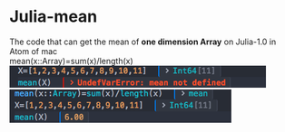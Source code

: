 # Julia-mean
The code that can get the mean of **one dimension Array** on Julia-1.0 in Atom of mac  
mean(x::Array)=sum(x)/length(x)
![](https://github.com/lilongjia/Julia-mean/blob/master/m1.png)
![](https://github.com/lilongjia/Julia-mean/blob/master/m2.png)
